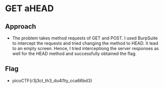 # GET aHEAD

## Approach

- The problem takes method requests of GET and POST. I used BurpSuite to intercept the requests and tried changing the method to HEAD. It lead to an empty screen. Hence, I tried interceptiong the server responses as well for the HEAD method and successfully obtained the flag.

## Flag

- picoCTF{r3j3ct_th3_du4l1ty_cca66bd3}
